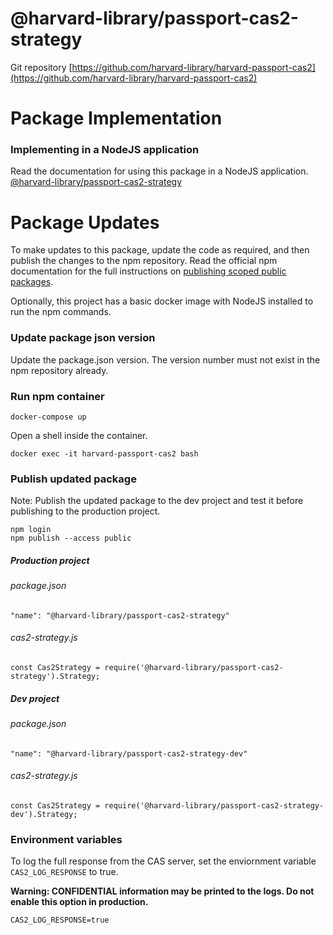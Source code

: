 # @harvard-library/passport-cas2-strategy
Git repository
[https://github.com/harvard-library/harvard-passport-cas2](https://github.com/harvard-library/harvard-passport-cas2)

# Package Implementation

### Implementing in a NodeJS application
Read the documentation for using this package in a NodeJS application.
[@harvard-library/passport-cas2-strategy](https://github.com/ktamaral/harvard-passport-cas2/blob/master/passport-cas2-strategy/README.md)

# Package Updates
To make updates to this package, update the code as required, and then publish the changes to the npm repository. Read the official npm documentation for the full instructions on [publishing scoped public packages](https://docs.npmjs.com/creating-and-publishing-scoped-public-packages#publishing-scoped-public-packages).

Optionally, this project has a basic docker image with NodeJS installed to run the npm commands.

### Update package json version
Update the package.json version. The version number must not exist in the npm repository already.

### Run npm container

```
docker-compose up
```

Open a shell inside the container.

```
docker exec -it harvard-passport-cas2 bash
```

### Publish updated package

Note: Publish the updated package to the dev project and test it before publishing to the production project.

```
npm login
npm publish --access public
```

##### Production project

###### package.json
```
"name": "@harvard-library/passport-cas2-strategy"
```

###### cas2-strategy.js
```
const Cas2Strategy = require('@harvard-library/passport-cas2-strategy').Strategy;
```

##### Dev project

###### package.json
```
"name": "@harvard-library/passport-cas2-strategy-dev"
```

###### cas2-strategy.js
```
const Cas2Strategy = require('@harvard-library/passport-cas2-strategy-dev').Strategy;
```

### Environment variables

To log the full response from the CAS server, set the enviornment variable `CAS2_LOG_RESPONSE` to true. 

**Warning: CONFIDENTIAL information may be printed to the logs. Do not enable this option in production.**

```
CAS2_LOG_RESPONSE=true
```